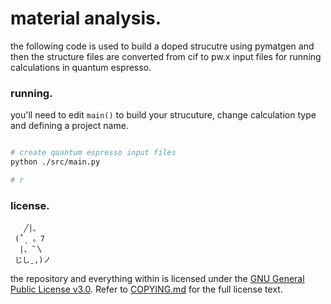 # material analysis.

the following code is used to build a doped strucutre using pymatgen and
then the structure files are converted from cif to pw.x input files for
running calculations in quantum espresso.

### running.

you'll need to edit `main()` to build your strucuture, change calculation
type and defining a project name.

```bash

# create quantum espresso input files
python ./src/main.py

# r
```


### license.

       ╱|、
     (˚ˎ 。7
      |、˜〵
     じしˍ,)ノ

the repository and everything within is licensed under the [GNU General Public License v3.0](https://www.gnu.org/licenses/gpl-3.0.en.html).
Refer to [COPYING.md](./COPYING.md) for the full license text.
